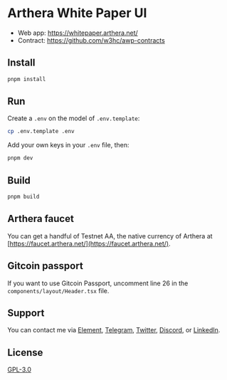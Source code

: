 # Arthera White Paper UI

- Web app: https://whitepaper.arthera.net/
- Contract: https://github.com/w3hc/awp-contracts

## Install

```bash
pnpm install
```

## Run

Create a `.env` on the model of `.env.template`:

```sh
cp .env.template .env
```

Add your own keys in your `.env` file, then:

```bash
pnpm dev
```

## Build

```bash
pnpm build
```

## Arthera faucet

You can get a handful of Testnet AA, the native currency of Arthera at [https://faucet.arthera.net/](https://faucet.arthera.net/).

## Gitcoin passport

If you want to use Gitcoin Passport, uncomment line 26 in the `components/layout/Header.tsx` file.

## Support

You can contact me via [Element](https://matrix.to/#/@julienbrg:matrix.org), [Telegram](https://t.me/julienbrg), [Twitter](https://twitter.com/julienbrg), [Discord](https://discord.gg/uSxzJp3J76), or [LinkedIn](https://www.linkedin.com/in/julienberanger/).

## License

[GPL-3.0](https://github.com/w3hc/w3hc-web/blob/main/LICENSE)
